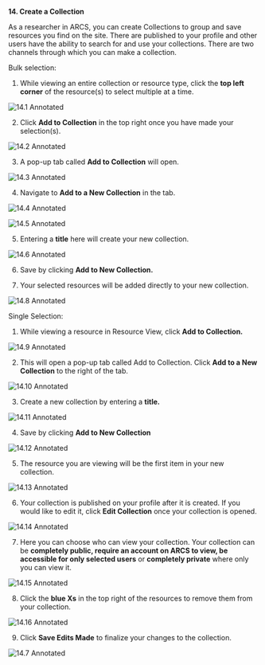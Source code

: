 **14. Create a Collection**

As a researcher in ARCS, you can create Collections to group and save resources you find on the site. There are published to your profile and other users have the ability to search for and use your collections. There are two channels through which you can make a collection.

Bulk selection:

1. While viewing an entire collection or resource type, click the **top left corner** of the resource(s) to select multiple at a time.

![14.1 Annotated](../images/User%20Tasks%20Annotated/14.1_annotated.png?raw=true)

2. Click **Add to Collection** in the top right once you have made your selection(s).

![14.2 Annotated](../images/User%20Tasks%20Annotated/14.2_annotated.png?raw=true)

3. A pop-up tab called **Add to Collection** will open.

![14.3 Annotated](../images/User%20Tasks%20Annotated/14.3_annotated.png?raw=true)

4. Navigate to **Add to a New Collection** in the tab.

![14.4 Annotated](../images/User%20Tasks%20Annotated/14.4_annotated.png?raw=true)

![14.5 Annotated](../images/User%20Tasks%20Annotated/14.5_annotated.png?raw=true)

5. Entering a **title** here will create your new collection.

![14.6 Annotated](../images/User%20Tasks%20Annotated/14.6_annotated.png?raw=true)

6. Save by clicking **Add to New Collection.**

7. Your selected resources will be added directly to your new collection.

![14.8 Annotated](../images/User%20Tasks%20Annotated/14.8_annotated.png?raw=true)

Single Selection:

1. While viewing a resource in Resource View, click **Add to Collection.**

![14.9 Annotated](../images/User%20Tasks%20Annotated/14.9_annotated.png?raw=true)

2. This will open a pop-up tab called Add to Collection. Click **Add to a New Collection** to the right of the tab.

![14.10 Annotated](../images/User%20Tasks%20Annotated/14.10_annotated.png?raw=true)

3. Create a new collection by entering a **title.**

![14.11 Annotated](../images/User%20Tasks%20Annotated/14.11_annotated.png?raw=true)

4. Save by clicking **Add to New Collection**

![14.12 Annotated](../images/User%20Tasks%20Annotated/14.12_annotated.png?raw=true)

5. The resource you are viewing will be the first item in your new collection.

![14.13 Annotated](../images/User%20Tasks%20Annotated/14.13_annotated.png?raw=true)

6. Your collection is published on your profile after it is created. If you would like to edit it, click **Edit Collection** once your collection is opened.

![14.14 Annotated](../images/User%20Tasks%20Annotated/14.14_annotated.png?raw=true)

7. Here you can choose who can view your collection. Your collection can be **completely public, require an account on ARCS to view, be accessible for only selected users** or **completely private** where only you can view it.

![14.15 Annotated](../images/User%20Tasks%20Annotated/14.15_annotated.png?raw=true)

8. Click the **blue Xs** in the top right of the resources to remove them from your collection.

![14.16 Annotated](../images/User%20Tasks%20Annotated/14.16_annotated.png?raw=true)

9. Click **Save Edits Made** to finalize your changes to the collection.

![14.7 Annotated](../images/User%20Tasks%20Annotated/14.7_annotated.png?raw=true)
